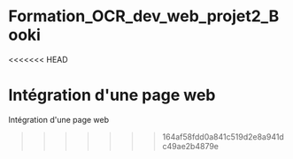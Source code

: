 # Formation_OCR_dev_web_projet2_Booki
<<<<<<< HEAD

Intégration d'une page web
=======
Intégration d'une page web 
>>>>>>> 164af58fdd0a841c519d2e8a941dc49ae2b4879e
